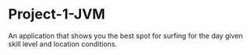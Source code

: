 # Project-1-JVM
An application that shows you the best spot for surfing for the day given skill level and location conditions.
